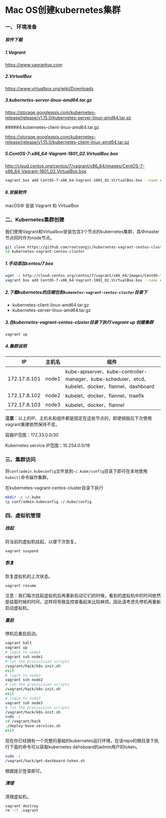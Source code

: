 # Mac OS创建kubernetes集群

### 一、 环境准备

##### 软件下载

#####  1.Vagrant

   https://www.vagrantup.com

##### 2.VirtualBox 

  https://www.virtualbox.org/wiki/Downloads

#####  3.kubernetes-server-linux-amd64.tar.gz   

https://storage.googleapis.com/kubernetes-release/release/v1.15.0/kubernetes-server-linux-amd64.tar.gz

#####4.kubernetes-client-linux-amd64.tar.gz

https://storage.googleapis.com/kubernetes-release/release/v1.15.0/kubernetes-client-linux-amd64.tar.gz

##### 5.CentOS-7-x86_64-Vagrant-1801_02.VirtualBox.box

http://cloud.centos.org/centos/7/vagrant/x86_64/images/CentOS-7-x86_64-Vagrant-1801_02.VirtualBox.box

```bash
vagrant box add CentOS-7-x86_64-Vagrant-1801_02.VirtualBox.box --name centos/7
```

##### 6.安装软件

macOS中 安装  Vagrant 和 VirtualBox

### 二、Kubernetes集群创建

我们使用Vagrant和Virtualbox安装包含3个节点的kubernetes集群，其中master节点同时作为node节点。

```bash
git clone https://github.com/rootsongjc/kubernetes-vagrant-centos-cluster.git
cd kubernetes-vagrant-centos-cluster
```

##### 1.手动添加centos/7 box

```bash
wget -c http://cloud.centos.org/centos/7/vagrant/x86_64/images/CentOS-7-x86_64-Vagrant-1801_02.VirtualBox.box
vagrant box add CentOS-7-x86_64-Vagrant-1801_02.VirtualBox.box --name centos/7
```

##### 2.下载kubernetes的压缩包到`kubenetes-vagrant-centos-cluster`目录下

- kubernetes-client-linux-amd64.tar.gz
- kubernetes-server-linux-amd64.tar.gz

##### 3.在kubernetes-vagrant-centos-cluster目录下执行 vagrant up 创建集群

```bash
vagrant up
```

##### 4.集群说明

| IP           | 主机名 | 组件                                                         |
| ------------ | ------ | ------------------------------------------------------------ |
| 172.17.8.101 | node1  | kube-apiserver、kube-controller-manager、kube-scheduler、etcd、kubelet、docker、flannel、dashboard |
| 172.17.8.102 | node2  | kubelet、docker、flannel、traefik                            |
| 172.17.8.103 | node3  | kubelet、docker、flannel                                     |

**注意**：以上的IP、主机名和组件都是固定在这些节点的，即使销毁后下次使用vagrant重建依然保持不变。

容器IP范围：172.33.0.0/30

Kubernetes service IP范围：10.254.0.0/16

### 三、集群访问

将`conf/admin.kubeconfig`文件放到`~/.kube/config`目录下即可在本地使用`kubectl`命令操作集群。

在kubernetes-vagrant-centos-cluster目录下执行

```bash
mkdir -p ~/.kube
cp conf/admin.kubeconfig ~/.kube/config
```

### 四、虚拟机管理

##### 挂起

将当前的虚拟机挂起，以便下次恢复。

```bash
vagrant suspend
```

##### 恢复

恢复虚拟机的上次状态。

```bash
vagrant resume
```

注意：我们每次挂起虚拟机后再重新启动它们的时候，看到的虚拟机中的时间依然是挂载时候的时间，这样将导致监控查看起来比较麻烦。因此请考虑先停机再重新启动虚拟机。

##### 重启

停机后重启启动。

```bash
vagrant halt
vagrant up
# login to node1
vagrant ssh node1
# run the prosivision scripts
/vagrant/hack/k8s-init.sh
exit
# login to node2
vagrant ssh node2
# run the prosivision scripts
/vagrant/hack/k8s-init.sh
exit
# login to node3
vagrant ssh node3
# run the prosivision scripts
/vagrant/hack/k8s-init.sh
sudo -i
cd /vagrant/hack
./deploy-base-services.sh
exit
```

现在你已经拥有一个完整的基础的kubernetes运行环境，在该repo的根目录下执行下面的命令可以获取kubernetes dahsboard的admin用户的token。

```bash
sudo -i
/vagrant/hack/get-dashboard-token.sh
```

根据提示登录即可。

##### 清理

清理虚拟机。

```bash
vagrant destroy
rm -rf .vagrant
```



